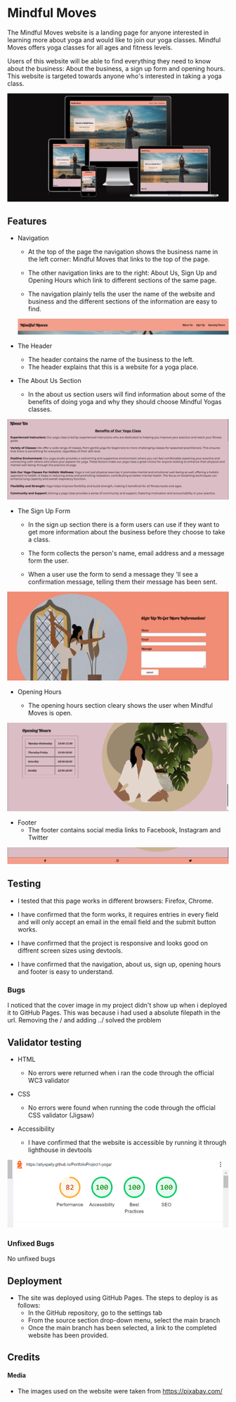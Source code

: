 # Mindful Moves

The Mindful Moves website is a landing page for anyone interested in learning more about yoga and would like to join our yoga classes. Mindful Moves offers yoga classes for all ages and fitness levels. 

Users of this website will be able to find everything they need to know about the business: About the business, a sign up form and opening hours. This website is targeted towards anyone who's interested in taking a yoga class.

![Screenshot displaying the wesite on diffrent screens](/assets/images/Screenshot2.png)

## Features

* Navigation

  - At the top of the page the navigation shows the business name in the left corner: Mindful Moves that links to the top of the page. 

  - The other navigation links are to the right: About Us, Sign Up and Opening Hours which link to different sections of the same page.

  - The navigation plainly tells the user the name of the website and business and the different sections of the information are easy to find.

  ![Screenshot of the navigation](/assets/images/Screenshot3.png)

* The Header 

  - The header contains the name of the business to the left.
  - The header explains that this is a website for a yoga place. 


* The About Us Section

  - In the about us section users will find information about some of the benefits of
doing yoga and why they should choose Mindful Yogas classes.

![Screenshot of about us section](/assets/images/Screenshot4.png)

* The Sign Up Form

   - In the sign up section there is a form users can use if they want to get more 
information about the business before they choose to take a class.

   - The form collects the person's name, email address and a message form the user.

   - When a user use the form to send a message they 'll see a confirmation message, telling them their message has been sent. 

![Screenshot of sign up section](/assets/images/Screenshot5.png)

* Opening Hours

   - The opening hours section cleary shows the user when Mindful Moves is open.

![Screenshot of opening hours section](/assets/images/Screenshot6.png)

* Footer 
  - The footer contains social media links to Facebook, Instagram and Twitter

![Screenshot of footer](/assets/images/Screenshot7.png)

## Testing 

* I tested that this page works in different browsers: Firefox, Chrome. 

* I have confirmed that the form works, it requires entries in every field and will only accept an email in the email field and the submit button works. 

* I have confirmed that the project is responsive and looks good on diffrent screen sizes using devtools.

* I have confirmed that the navigation, about us, sign up, opening hours and footer is easy to understand. 

### Bugs 

I noticed that the cover image in my project didn't show up when i deployed it to GitHub Pages.  This was because i had used a absolute filepath in the url. 
Removing the / and adding ../ solved the problem

## Validator testing 

* HTML 
  - No errors were returned when i ran the code through the official WC3 validator

* CSS
  - No errors were found when running the code through the official CSS validator (Jigsaw)

* Accessibility

  - I have confirmed that the website is accessible by running it through lighthouse in devtools

![Screenshot of result for lighthouse](/assets/images/Screenshot1.png)

### Unfixed Bugs

No unfixed bugs

## Deployment

* The site was deployed using GitHub Pages. The steps to deploy is as follows: 
  - In the GitHub repository, go to the settings tab
  - From the source section drop-down menu, select the main branch
  - Once the main branch has been selected, a link to the completed website has been provided.

## Credits 

#### Media 

* The images used on the website were taken from https://pixabay.com/